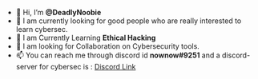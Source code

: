 - 👋 Hi, I’m **@DeadlyNoobie**
- 👀 I am currently looking for good people who are really interested to learn cybersec. 
- 🌱 I am Currently Learning **Ethical Hacking**
- 💞️ I am looking for Collaboration on Cybersecurity tools.
- 📫 You can reach me through discord id  **nownow#9251** and a discord-server for cybersec is : [Discord Link](https://discord.gg/Uab5GTETNG)

<!---
DeadlyNoobie/DeadlyNoobie is a ✨ special ✨ repository because its `README.md` (this file) appears on your GitHub profile.
You can click the Preview link to take a look at your changes.
--->

